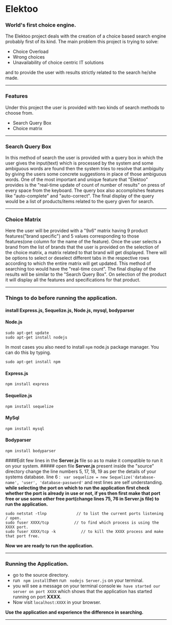 # Elektoo #

### World's first choice engine. ###
The Elektoo project deals with the creation of a choice based search engine probably first of its kind.
The main problem this project is trying to solve:

* Choice Overload
* Wrong choices
* Unavailability of choice centric IT solutions

and to provide the user with results strictly related to the search he/she made.
***
### Features ###
Under this project the user is provided with two kinds of search methods to choose from.
 
* Search Query Box
* Choice matrix

***
### Search Query Box ###
In this method of search the user is provided with a query box in which the user gives the input(text) which is processed by the system and some ambiguous words are found then the system tries to resolve that ambiguity by giving the users some concrete suggestions in place of those ambiguous words.
One of the most important and unique feature that "Elektoo" provides is the "real-time update of count of number of results" on press of every space from the keyboard.
The query box also accomplishes features like "auto-complete" and "auto-correct".
The final display of the query would be a list of products/items related to the query given for search.

***
### Choice Matrix ###
Here the user will be provided with a "9x6" matrix having 9 product features("brand specific") and 5 values corresponding to those features(one column for the name of the feature).
Once the user selects a brand from the list of brands that the user is provided on the selection of the choice matrix, a matrix related to that brand will get displayed. There will be options to select or deselect different tabs in the respective rows according to which the entire matrix will get updated. This method of searching too would have the "real-time count".
The final display of the results will be similar to the "Search Query Box".
On selection of the product it will display all the features and specifications for that product.
***
### Things to do before running the application. ###
#### install  Express.js, Sequelize.js, Node.js, mysql, bodyparser 
#### Node.js #####
```
sudo apt-get update
sudo apt-get install nodejs
```
In most cases you also need to install `npm` node.js package manager. You can do this by typing.
```
sudo apt-get install npm
```
#### Express.js ####
```
npm install express
```
#### Sequelize.js ####
```
npm install sequelize
```
#### MySql ####
```
npm install mysql
```
#### Bodyparser ####
```
npm install bodyparser
```

####Edit few lines in the **Server.js** file so as to make it compatible to run it on your system. #####
open file **Server.js** present inside the "source" directory
change the line numbers 5, 17, 18, 19 as per the details of your systems database.
line 6 : ` var sequelize = new Sequelize('database-name', 'user', 'database-password'` and rest lines are self understanding.
**while selecting the port on which to run the application first check whether the port is already in use or not, if yes then first make that port free or use some other free port(change lines 75, 76 in Server.js file) to run the application.**
```
sudo netstat -tlnp             // to list the current ports listening / open.
sudo fuser XXXX/tcp           // to find which process is using the XXXX port.
sudo fuser XXXX/tcp -k           // to kill the XXXX process and make that port free.
```

**Now we are ready to run the application.**
***
### Running the Application. ###
* go to the source directory.
* run ``` npm install```then run ``` nodejs Server.js``` on your terminal.
* you will see a message on your terminal console `We have started our server on port XXXX` which shows that the application has started running on port **XXXX**.
* Now visit `localhost:XXXX` in your browser.

**Use the application and experience the difference in searching.**
***
